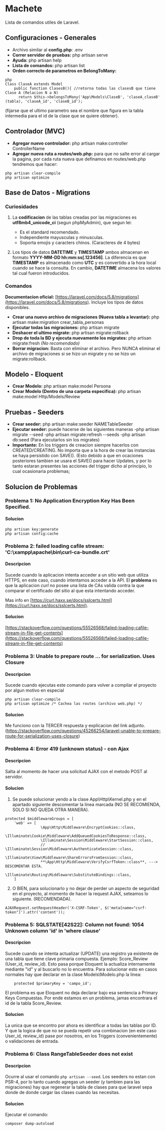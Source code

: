 # Machete

Lista de comandos utiles de Laravel.

## Configuraciones - Generales

- Archivo similar al **config.php**: .env
- **Correr servidor de pruebas:** php artisan serve
- **Ayuda:** php artisan help <comando>
- **Lista de comandos:** php artisan list
- **Orden correcto de parametros en BelongToMany:**

```
php
Class ClaseA extends Model
    public function ClasesB(){ //retorna todas las clasesB que tiene Clase A (Relacion N a N)
      return $this->belongsToMany('App\Models\ClaseB', 'claseA_claseB' (tabla), 'claseA_id', 'claseB_id');
```

(fijarse que el ultimo parametro sea el nombre que figura en la tabla intermedia para el id de la clase que se quiere obtener).

## Controlador (MVC)

- **Agregar nuevo controlador:** php artisan make:controller ControllerName
- **Agregar nueva ruta a routes/web.php:** para que no salte error al cargar la pagina, por cada ruta nueva que definamos en routes/web.php tendremos que hacer:

```
php artisan clear-compile
php artisan optimize
```

## Base de Datos - Migrations

### Curiosidades

1. La **codificacion** de las tablas creadas por las migraciones es **utf8mb4_unicode_ci** (segun phpMyAdmin), que segun lei:

   - Es el standard recomendado.
   - Independiente mayusculas y minusculas.
   - Soporta emojis y caracters chinos. (Caracteres de 4 bytes)

1. Los tipos de datos **DATETIME** y **TIMESTAMP** ambos almacenan en formato **YYYY-MM-DD hh:mm:ss[.123456]**. La diferencia es que **TIMESTAMP** es almacenado como **UTC** y es convertido a la hora local cuando se hace la consulta. En cambio, **DATETIME** almacena los valores tal cual fueron introducidos.

### Comandos

**Documentacion oficial:** [https://laravel.com/docs/5.8/migrations](https://laravel.com/docs/5.8/migrations). Incluye los tipos de datos disponibles.

- **Crear una nuevo archivo de migraciones (Nueva tabla a levantar):** php artisan make:migration crear_tabla_personas
- **Ejecutar todas las migraciones:** php artisan migrate
- **Deshacer el ultimo migrate:**  php artisan migrate:rollback
- **Drop de toda la BD y ejecuta nuevamente los migrates:** php artisan migrate:fresh  *(No recomendado)*
- **Borrar migracion:** Basta con eliminar el archivo. Pero NUNCA eliminar el archivo de migraciones si se hizo un migrate y no se hizo un migrate:rollback.

## Modelo - Eloquent

- **Crear Modelo:** php artisan make:model Persona
- **Crear Modelo (Dentro de una carpeta especifica):** php artisan make:model Http/Models/Review

## Pruebas - Seeders

- **Crear seeder:** php artisan make:seeder NAMETableSeeder
- **Ejecutar seeder:** puede hacerse de las siguientes maneras
    -php artisan migrate --seed
    -php artisan migrate:refresh --seeds
    -php artisan db:seed (Para ejecutarlos sin los migrates)
- **Importante:** En los triggers de creacion siempre hacerlos con CREATED/CREATING. No importa que a la hora de crear las instancias se haya persistido con SAVE(). (Esto debido a que en ocaciones posteriores tambien se usara el SAVE() para hacer Updates, y por lo tanto estaran presentes las acciones del trigger dicho al principio, lo cual ocasionaria problemas;

## Solucion de Problemas

### Problema 1: **No Application Encryption Key Has Been Specified.**

#### Solucion

```
php artisan key:generate
php artisan config:cache
```

### Problema 2: **failed loading cafile stream: 'C:\xampp\apache\bin\curl-ca-bundle.crt'**

#### Descripcion

Sucede cuando la aplicacion intenta acceder a un sitio web que utiliza HTTPS, en este caso, cuando intentamos acceder a la API. El **problema** es que la aplicacion *curl* no posee una lista de CAs valida contra la que comparar el certificado del sitio al que esta intentando acceder.

Mas info en [https://curl.haxx.se/docs/sslcerts.html](https://curl.haxx.se/docs/sslcerts.html).

#### Solucion

[https://stackoverflow.com/questions/55526568/failed-loading-cafile-stream-in-file-get-contents](https://stackoverflow.com/questions/55526568/failed-loading-cafile-stream-in-file-get-contents)

### Problema 3: **Unable to prepare route … for serialization. Uses Closure**

#### Descripcion

Sucede cuando ejecutas este comando para volver a compilar el proyecto por algun motivo en especial
```
php artisan clear-compile
php artisan optimize /* Cachea las routes (archivo web.php) */
```

#### Solucion

Me funciono con la TERCER respuesta y explicacion del link adjunto. (https://stackoverflow.com/questions/45266254/laravel-unable-to-prepare-route-for-serialization-uses-closure)

### Problema 4: **Error 419 (unknown status) - con Ajax**

#### Descripcion

Salta al momento de hacer una solicitud AJAX con el metodo POST al servidor.

#### Solucion

1. Se puede solucionar yendo a la clase App\Http\Kernel.php y en el apartado siguiente descomentar la linea marcada (NO SE RECOMIENDA, SOLO SI NO QUEDA OTRA MANERA).

```
protected $middlewareGroups = [
    'web' => [
                \App\Http\Middleware\EncryptCookies::class,
                \Illuminate\Cookie\Middleware\AddQueuedCookiesToResponse::class,
                \Illuminate\Session\Middleware\StartSession::class,
                // \Illuminate\Session\Middleware\AuthenticateSession::class,
                \Illuminate\View\Middleware\ShareErrorsFromSession::class,
                **\App\Http\Middleware\VerifyCsrfToken::class**, ---> DESCOMENTAR ESTA.
                \Illuminate\Routing\Middleware\SubstituteBindings::class,
    ]
```

2. O BIEN, para solucionarlo y no dejar de perder un aspecto de seguridad en el proyecto, al momento de hacer la request AJAX, seteamos lo siguiente. (RECOMENDADA).

```
AJAXRequest.setRequestHeader('X-CSRF-Token', $('meta[name="csrf-token"]').attr('content'));
```

### Problema 5: **SQLSTATE[42S22]: Column not found: 1054 Unknown column 'id' in 'where clause'**

#### Descripcion

  Sucede cuando se intenta actualizar (UPDATE) una registro ya existente de una tabla que tiene clave primaria compuesta. Ejemplo: Score_Review (User_id, review_id).
  Esto pasa porque Eloquent la actualiza internamente mediante "id" y al buscarlo no lo encuentra.
  Para solucionar esto en casos normales hay que declarar en la clase Models\Modelo.php la linea:
```
    protected $primaryKey = 'campo_id';
```

El problema es que Eloquent no deja declarar bajo esa sentencia a Primary Keys Compuestas.
Por ende estamos en un problema, jamas encontrara el id de la tabla Score_Review.

#### Solucion

La unica que se encontro por ahora es identificar a todas las tablas por ID. Y que la logica de que no se pueda repetir una combinacion (en este caso User_id, review_id) pase por nosotros, en los Triggers (convenientemente) o validaciones de entrada.

### Problema 6: **Class RangeTableSeeder does not exist**

#### Descripcion

Ocurre al usar el comando `php artisan --seed`.
Los seeders no estan con PSR-4, por lo tanto cuando agregas un seeder (y tambien para las migraciones) hay que regenerar la tabla de clases para que laravel sepa donde de donde cargar las clases cuando las necesitas.

#### Solucion

Ejecutar el comando:
```
composer dump-autoload
```
